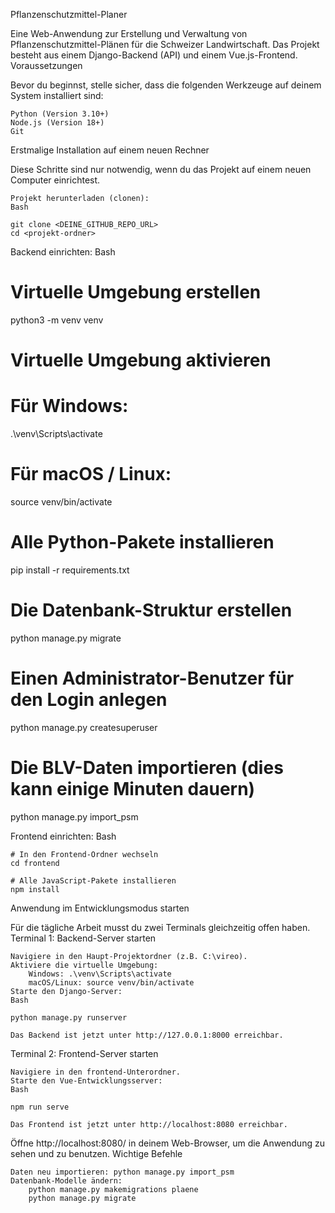Pflanzenschutzmittel-Planer

Eine Web-Anwendung zur Erstellung und Verwaltung von Pflanzenschutzmittel-Plänen für die Schweizer Landwirtschaft. Das Projekt besteht aus einem Django-Backend (API) und einem Vue.js-Frontend.
Voraussetzungen

Bevor du beginnst, stelle sicher, dass die folgenden Werkzeuge auf deinem System installiert sind:

    Python (Version 3.10+)
    Node.js (Version 18+)
    Git

Erstmalige Installation auf einem neuen Rechner

Diese Schritte sind nur notwendig, wenn du das Projekt auf einem neuen Computer einrichtest.

    Projekt herunterladen (clonen):
    Bash

    git clone <DEINE_GITHUB_REPO_URL>
    cd <projekt-ordner>

Backend einrichten:
Bash

# Virtuelle Umgebung erstellen
python3 -m venv venv

# Virtuelle Umgebung aktivieren
# Für Windows:
 .\venv\Scripts\activate
# Für macOS / Linux:
source venv/bin/activate

# Alle Python-Pakete installieren
pip install -r requirements.txt

# Die Datenbank-Struktur erstellen
python manage.py migrate

# Einen Administrator-Benutzer für den Login anlegen
python manage.py createsuperuser

# Die BLV-Daten importieren (dies kann einige Minuten dauern)
python manage.py import_psm

Frontend einrichten:
Bash

    # In den Frontend-Ordner wechseln
    cd frontend

    # Alle JavaScript-Pakete installieren
    npm install

Anwendung im Entwicklungsmodus starten

Für die tägliche Arbeit musst du zwei Terminals gleichzeitig offen haben.
Terminal 1: Backend-Server starten

    Navigiere in den Haupt-Projektordner (z.B. C:\vireo).
    Aktiviere die virtuelle Umgebung:
        Windows: .\venv\Scripts\activate
        macOS/Linux: source venv/bin/activate
    Starte den Django-Server:
    Bash

    python manage.py runserver

    Das Backend ist jetzt unter http://127.0.0.1:8000 erreichbar.

Terminal 2: Frontend-Server starten

    Navigiere in den frontend-Unterordner.
    Starte den Vue-Entwicklungsserver:
    Bash

    npm run serve

    Das Frontend ist jetzt unter http://localhost:8080 erreichbar.

Öffne http://localhost:8080/ in deinem Web-Browser, um die Anwendung zu sehen und zu benutzen.
Wichtige Befehle

    Daten neu importieren: python manage.py import_psm
    Datenbank-Modelle ändern:
        python manage.py makemigrations plaene
        python manage.py migrate